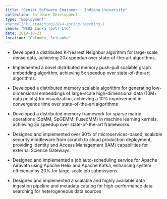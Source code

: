 ```yaml
---
title: "Senior Software Engineer : Indiana University"
collection: Software Development
type: "Employment"
#permalink: /teaching/2014-spring-teaching-1
venue: "WSO2 Lanka (pvt) Ltd"
date: 2019-10-21
location: "Colombo, SriLanka"
---
```


-  Developed a distributed K-Nearest Neighbor algorithm for large-scale dense data,
achieving 20x speedup over state-of-the-art algorithms.

-  Implemented a novel distributed memory push-pull scalable graph embedding
algorithm, achieving 5x speedup over state-of-the-art algorithms.

-  Developed a distributed memory scalable algorithm for generating low-dimensional
embeddings of large-scale high-dimensional data (10M+ data points) for
visualization, achieving a 10% improvement in convergence time over
state-of-the-art algorithms

-  Developed a distributed memory framework for sparse matrix operations (SpMM,
SpGEMM, FusedMM) in machine learning kernels, achieving 3x speedup over
state-of-the-art frameworks.

- Designed and implemented over 90% of microservices-based, scalable security
middleware from scratch to cloud production deployment, providing Identity and
Access Management (IAM) capabilities for external Science Gateways.

- Designed and implemented a job auto-scheduling service for Apache Airavata
using Apache Helix and Apache Kafka, enhancing system efficiency by 20% for
large-scale job submissions.

- Designed and implemented a scalable and highly available data ingestion pipeline
and metadata catalog for high-performance data searching for heterogeneous data
sources